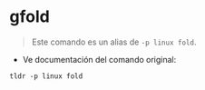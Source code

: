 # gfold

> Este comando es un alias de `-p linux fold`.

- Ve documentación del comando original:

`tldr -p linux fold`
